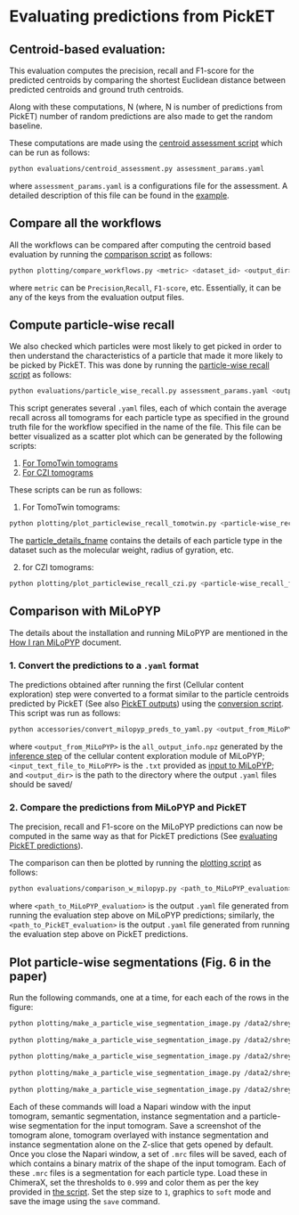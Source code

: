 # Evaluating predictions from PickET

## Centroid-based evaluation:

This evaluation computes the precision, recall and F1-score for the predicted centroids by comparing the shortest Euclidean distance between predicted centroids and ground truth centroids.

Along with these computations, N (where, N is number of predictions from PickET) number of random predictions are also made to get the random baseline. 

These computations are made using the [centroid assessment script](https://github.com/isblab/pickET/blob/main/evaluations/centroid_assessment.py) which can be run as follows:
```bash
python evaluations/centroid_assessment.py assessment_params.yaml
```

where `assessment_params.yaml` is a configurations file for the assessment. A detailed description of this file can be found in the [example](https://github.com/isblab/pickET/blob/main/example/assessment_params_example.yaml).

## Compare all the workflows
All the workflows can be compared after computing the centroid based evaluation by running the [comparison script](https://github.com/isblab/pickET/blob/main/plotting/compare_workflows.py) as follows:
```bash
python plotting/compare_workflows.py <metric> <dataset_id> <output_dir> <path_to_centroid-based_evaluation_output/*.yaml>
```

where `metric` can be `Precision`,`Recall`, `F1-score`, etc. Essentially, it can be any of the keys from the evaluation output files.

## Compute particle-wise recall
We also checked which particles were most likely to get picked in order to then understand the characteristics of a particle that made it more likely to be picked by PickET. This was done by running the [particle-wise recall script](https://github.com/isblab/pickET/blob/main/evaluations/particle_wise_recall.py) as follows:
```bash
python evaluations/particle_wise_recall.py assessment_params.yaml <output_dir>
```

This script generates several `.yaml` files, each of which contain the average recall across all tomograms for each particle type as specified in the ground truth file for the workflow specified in the name of the file. This file can be better visualized as a scatter plot which can be generated by the following scripts:
1. [For TomoTwin tomograms](https://github.com/isblab/pickET/blob/main/plotting/plot_particlewise_recall_tomotwin.py)
2. [For CZI tomograms](https://github.com/isblab/pickET/blob/main/plotting/plot_particlewise_recall_czi.py)

These scripts can be run as follows:
1. For TomoTwin tomograms:
```bash
python plotting/plot_particlewise_recall_tomotwin.py <particle-wise_recall_fpath> <particle_details_fname>
```

The [particle_details_fname](https://github.com/isblab/pickET/blob/main/evaluations/tomotwin_particles.yaml) contains the details of each particle type in the dataset such as the molecular weight, radius of gyration, etc.

2. for CZI tomograms:
```bash
python plotting/plot_particlewise_recall_czi.py <particle-wise_recall_fpath> <dataset_name>
```

## Comparison with MiLoPYP
The details about the installation and running MiLoPYP are mentioned in the [How I ran MiLoPYP](how_we_ran_milopyp.md) document.

### 1. Convert the predictions to a `.yaml` format
The predictions obtained after running the first (Cellular content exploration) step were converted to a format similar to the particle centroids predicted by PickET (See also [PickET outputs](outputs.md)) using the [conversion script](https://github.com/isblab/pickET/blob/main/accessories/convert_milopyp_preds_to_yaml.py). This script was run as follows:
```bash
python accessories/convert_milopyp_preds_to_yaml.py <output_from_MiLoPYP> <input_text_file_to_MiLoPYP> <output_dir>
``` 

where `<output_from_MiLoPYP>` is the `all_output_info.npz` generated by the [inference step](how_we_ran_milopyp.md#3-inference-step) of the cellular content exploration module of MiLoPYP; `<input_text_file_to_MiLoPYP>` is the `.txt` provided as [input to MiLoPYP](how_we_ran_milopyp.md#1-prepare-input-file); and `<output_dir>` is the path to the directory where the output `.yaml` files should be saved/

### 2. Compare the predictions from MiLoPYP and PickET
The precision, recall and F1-score on the MiLoPYP predictions can now be computed in the same way as that for PickET predictions (See [evaluating PickET predictions](evaluations.md#centroid-based-evaluation)).  

The comparison can then be plotted by running the [plotting script](https://github.com/isblab/pickET/blob/main/plotting/comparison_w_milopyp.py) as follows:
```bash
python evaluations/comparison_w_milopyp.py <path_to_MiLoPYP_evaluation> <path_to_PickET_evaluation>
```

where `<path_to_MiLoPYP_evaluation>` is the output `.yaml` file generated from running the evaluation step above on MiLoPYP predictions; similarly, the `<path_to_PickET_evaluation>` is the output `.yaml` file generated from running the evaluation step above on PickET predictions.

## Plot particle-wise segmentations (Fig. 6 in the paper)
Run the following commands, one at a time, for each each of the rows in the figure:
```bash
python plotting/make_a_particle_wise_segmentation_image.py /data2/shreyas/mining_tomograms/working/s1_clean_results_picket_v2/czi_ds-10001_denoised/instance_segmentations/instance_segmentation_0_gabor_kmeans_watershed_segmentation.h5 400 600
  
python plotting/make_a_particle_wise_segmentation_image.py /data2/shreyas/mining_tomograms/working/s1_clean_results_picket_v2/czi_ds-10301_denoised/instance_segmentations/instance_segmentation_0_gabor_kmeans_watershed_segmentation.h5 200 300
  
python plotting/make_a_particle_wise_segmentation_image.py /data2/shreyas/mining_tomograms/working/s1_clean_results_picket_v2/czi_ds-10301_denoised/instance_segmentations/instance_segmentation_1_gabor_kmeans_watershed_segmentation.h5 200 300
  
python plotting/make_a_particle_wise_segmentation_image.py /data2/shreyas/mining_tomograms/working/s1_clean_results_picket_v2/czi_ds-10301_denoised/instance_segmentations/instance_segmentation_3_gabor_kmeans_watershed_segmentation.h5 200 300
  
python plotting/make_a_particle_wise_segmentation_image.py /data2/shreyas/mining_tomograms/working/s1_clean_results_picket_v2/czi_ds-10301_denoised/instance_segmentations/instance_segmentation_4_gabor_kmeans_watershed_segmentation.h5 200 300
```

Each of these commands will load a Napari window with the input tomogram, semantic segmentation, instance segmentation and a particle-wise segmentation for the input tomogram. Save a screenshot of the tomogram alone, tomogram overlayed with instance segmentation and instance segmentation alone on the Z-slice that gets opened by default. Once you close the Napari window, a set of `.mrc` files will be saved, each of which contains a binary matrix of the shape of the input tomogram. Each of these `.mrc` files is a segmentation for each particle type. Load these in ChimeraX, set the thresholds to `0.999` and color them as per the key provided in [the script](https://github.com/isblab/pickET/blob/main/plotting/make_a_particle_wise_segmentation_image.py). Set the step size to `1`, graphics to `soft` mode and save the image using the `save` command. 